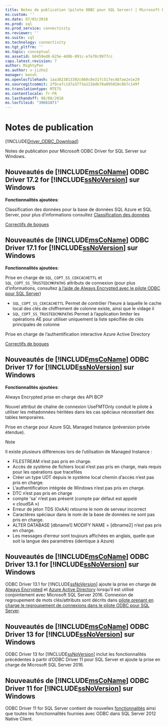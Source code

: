 ```yaml
---
title: Notes de publication (pilote ODBC pour SQL Server) | Microsoft Docs
ms.custom: ''
ms.date: 07/03/2018
ms.prod: sql
ms.prod_service: connectivity
ms.reviewer: ''
ms.suite: sql
ms.technology: connectivity
ms.tgt_pltfrm: ''
ms.topic: conceptual
ms.assetid: b8459ed8-625e-4d8b-891c-e7e78c9977cc
caps.latest.revision: 7
author: MightyPen
ms.author: v-jizho2
manager: kenvh
ms.openlocfilehash: 1aa3823813392c660c8e31fc517ec4b7ae2e1e29
ms.sourcegitcommit: 2f9cafc1d7a3773a121bdb78a095018c8b7c149f
ms.translationtype: MTE75
ms.contentlocale: fr-FR
ms.lasthandoff: 08/08/2018
ms.locfileid: "39661871"
---
```

# <a name="release-notes"></a>Notes de publication
[!INCLUDE[Driver_ODBC_Download](../../../includes/driver_odbc_download.md)]

  Notes de publication pour Microsoft ODBC Driver for SQL Server sur Windows.  

## <a name="whats-new-in-the-includemsconameincludesmsconamemdmd-odbc-driver-172-for-includessnoversionincludesssnoversionmdmd-on-windows"></a>Nouveautés de [!INCLUDE[msCoName](../../../includes/msconame_md.md)] ODBC Driver 17.2 for [!INCLUDE[ssNoVersion](../../../includes/ssnoversion_md.md)] sur Windows

**Fonctionnalités ajoutées**:

Classification des données pour la base de données SQL Azure et SQL Server, pour plus d’informations consultez [Classification des données](../data-classification.md)

[Correctifs de bogues](../bug-fixes.md)

## <a name="whats-new-in-the-includemsconameincludesmsconamemdmd-odbc-driver-171-for-includessnoversionincludesssnoversionmdmd-on-windows"></a>Nouveautés de [!INCLUDE[msCoName](../../../includes/msconame_md.md)] ODBC Driver 17.1 for [!INCLUDE[ssNoVersion](../../../includes/ssnoversion_md.md)] sur Windows

**Fonctionnalités ajoutées**:

Prise en charge de `SQL_COPT_SS_CEKCACHETTL` et `SQL_COPT_SS_TRUSTEDCMKPATHS` attributs de connexion (pour plus d’informations, consultez [à l’aide de Always Encrypted avec le pilote ODBC pour SQL Server](../using-always-encrypted-with-the-odbc-driver.md))
- `SQL_COPT_SS_CEKCACHETTL` Permet de contrôler l’heure à laquelle le cache local des clés de chiffrement de colonne existe, ainsi que le vidage il
- `SQL_COPT_SS_TRUSTEDCMKPATHS` Permet à l’application limiter les opérations AE pour utiliser uniquement la liste spécifiée de clés principales de colonne


Prise en charge de l’authentification interactive Azure Active Directory

[Correctifs de bogues](../bug-fixes.md)


## <a name="whats-new-in-the-includemsconameincludesmsconamemdmd-odbc-driver-17-for-includessnoversionincludesssnoversionmdmd-on-windows"></a>Nouveautés de [!INCLUDE[msCoName](../../../includes/msconame_md.md)] ODBC Driver 17 for [!INCLUDE[ssNoVersion](../../../includes/ssnoversion_md.md)] sur Windows

**Fonctionnalités ajoutées**:

Always Encrypted prise en charge des API BCP

Nouvel attribut de chaîne de connexion UseFMTOnly conduit le pilote à utiliser les métadonnées héritées dans les cas spéciaux nécessitant des tables temporaires.

Prise en charge pour Azure SQL Managed Instance (préversion privée étendue). 
> [!NOTE]
> Il existe plusieurs différences lors de l’utilisation de Managed Instance :
> -   FILESTREAM n’est pas pris en charge. 
> -   Accès de système de fichiers local n’est pas pris en charge, mais requis pour les opérations que tracefiles 
> -   Créer un type UDT depuis le système local chemin d’accès n’est pas pris en charge. 
> -   L’authentification intégrée de Windows n’est pas pris en charge. 
> -   DTC n’est pas pris en charge 
> -   compte 'sa' n’est pas présent (compte par défaut est appelé « cloudSA »)
> -   Erreur de jeton TDS (0xAA) retourne le nom de serveur incorrect
> -   Caractères spéciaux dans le nom de la base de données ne sont pas pris en charge. 
> -   ALTER DATABASE [dbname1] MODIFY NAME = [dbname2] n’est pas pris en charge.
> -   Les messages d’erreur sont toujours affichées en anglais, quelle que soit la langue des paramètres (identique à Azure) 
  

## <a name="whats-new-in-the-includemsconameincludesmsconamemdmd-odbc-driver-131-for-includessnoversionincludesssnoversionmdmd-on-windows"></a>Nouveautés de [!INCLUDE[msCoName](../../../includes/msconame_md.md)] ODBC Driver 13.1 for [!INCLUDE[ssNoVersion](../../../includes/ssnoversion_md.md)] sur Windows  
 ODBC Driver 13.1 for [!INCLUDE[ssNoVersion](../../../includes/ssnoversion_md.md)] ajoute la prise en charge de [Always Encrypted](../../../connect/odbc/using-always-encrypted-with-the-odbc-driver.md) et [Azure Active Directory](../../../connect/odbc/using-azure-active-directory.md) lorsqu’il est utilisé conjointement avec Microsoft SQL Server 2016.  Connexion de regroupement de mots clés/attributs sont décrits dans [pilote prenant en charge le regroupement de connexions dans le pilote ODBC pour SQL Server](../../../connect/odbc/windows/driver-aware-connection-pooling-in-the-odbc-driver-for-sql-server.md).

 ## <a name="whats-new-in-the-includemsconameincludesmsconamemdmd-odbc-driver-13-for-includessnoversionincludesssnoversionmdmd-on-windows"></a>Nouveautés de [!INCLUDE[msCoName](../../../includes/msconame_md.md)] ODBC Driver 13 for [!INCLUDE[ssNoVersion](../../../includes/ssnoversion_md.md)] sur Windows  
 ODBC Driver 13 for [!INCLUDE[ssNoVersion](../../../includes/ssnoversion_md.md)] inclut les fonctionnalités précédentes à partir d’ODBC Driver 11 pour SQL Server et ajoute la prise en charge de Microsoft SQL Server 2016.

## <a name="whats-new-in-the-includemsconameincludesmsconamemdmd-odbc-driver-11-for-includessnoversionincludesssnoversionmdmd-on-windows"></a>Nouveautés de [!INCLUDE[msCoName](../../../includes/msconame_md.md)] ODBC Driver 11 for [!INCLUDE[ssNoVersion](../../../includes/ssnoversion_md.md)] sur Windows  
 ODBC Driver 11 for SQL Server contient de nouvelles [fonctionnalités](./features-of-the-microsoft-odbc-driver-for-sql-server-on-windows.md) ainsi que toutes les fonctionnalités fournies avec ODBC dans SQL Server 2012 Native Client.  
